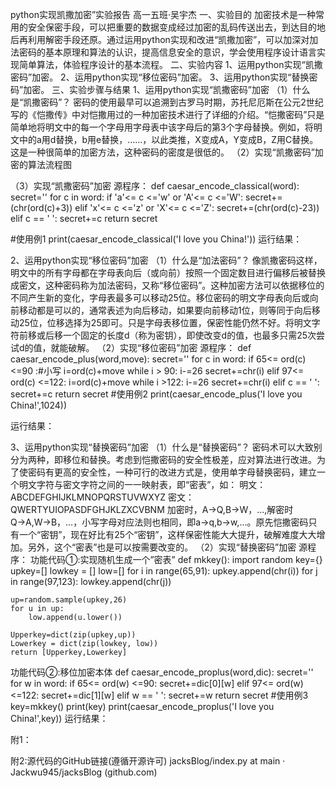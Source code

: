 python实现凯撒加密”实验报告
	高一五班·吴宇杰
    一、实验目的
    加密技术是一种常用的安全保密手段，可以把重要的数据变成经过加密的乱码传送出去，到达目的地后再利用解密手段还原。通过运用python实现和改进“凯撒加密”，可以加深对加法密码的基本原理和算法的认识，提高信息安全的意识，学会使用程序设计语言实现简单算法，体验程序设计的基本流程。
二、实验内容
1、运用python实现“凯撒密码”加密。
2、运用python实现“移位密码”加密。
3、运用python实现“替换密码”加密。
三、实验步骤与结果
1、运用python实现“凯撒密码”加密
（1）什么是“凯撒密码”？
密码的使用最早可以追溯到古罗马时期，苏托尼厄斯在公元2世纪写的《恺撒传》中对恺撒用过的一种加密技术进行了详细的介绍。“恺撒密码”只是简单地将明文中的每一个字母用字母表中该字母后的第3个字母替换。例如，将明文中的a用d替换，b用e替换，……，以此类推，X变成A，Y变成B，Z用C替换。这是一种很简单的加密方法，这种密码的密度是很低的。
（2）实现“凯撒密码”加密的算法流程图
 
（3）实现“凯撒密码”加密
源程序：
def caesar_encode_classical(word):
    secret=''
    for c in word:
        if 'a'<= c <='w' or 'A'<= c <='W':
            secret+=(chr(ord(c)+3))
        elif 'x'<= c <='z' or 'X'<= c <='Z':
            secret+=(chr(ord(c)-23))
        elif c == ' ':
            secret+=c
    return secret

#使用例1
print(caesar_encode_classical('I love you China!'))
运行结果：
	 
2、运用python实现“移位密码”加密
（1）什么是“加法密码”？
像凯撒密码这样，明文中的所有字母都在字母表向后（或向前）按照一个固定数目进行偏移后被替换成密文，这种密码称为加法密码，又称“移位密码”。这种加密方法可以依据移位的不同产生新的变化，字母表最多可以移动25位。移位密码的明文字母表向后或向前移动都是可以的，通常表述为向后移动，如果要向前移动1位，则等同于向后移动25位，位移选择为25即可。只是字母表移位置，保密性能仍然不好。将明文字符前移或后移一个固定的长度d（称为密钥），即使改变d的值，也最多只需25次尝试d的值，就能破解。
（2）实现“移位密码”加密
源程序：
def caesar_encode_plus(word,move):
    secret=''
    for c in word:
        if 65<= ord(c) <=90 :#小写
            i=ord(c)+move
            while i > 90:
                i-=26
            secret+=chr(i)
        elif 97<= ord(c) <=122:
            i=ord(c)+move
            while i >122:
                i-=26
            secret+=chr(i)
        elif c == ' ':
            secret+=c
    return secret
#使用例2
print(caesar_encode_plus('I love you China!',1024))


运行结果：
 
3、运用python实现“替换密码”加密
（1）什么是“替换密码”？
密码术可以大致别分为两种，即移位和替换。考虑到恺撒密码的安全性极差，应对算法进行改进。为了使密码有更高的安全性，一种可行的改进方式是，使用单字母替换密码，建立一个明文字符与密文字符之间的一一映射表，即“密表”，如：
明文：ABCDEFGHIJKLMNOPQRSTUVWXYZ
密文：QWERTYUIOPASDFGHJKLZXCVBNM
加密时，A→Q,B→W，…,解密时Q→A,W→B，…，小写字母对应法则也相同，即a→q,b→w,…。原先恺撒密码只有一个“密钥”，现在好比有25个“密钥”，这样保密性能大大提升，破解难度大大增加。另外，这个“密表”也是可以按需要改变的。
（2）实现“替换密码”加密
源程序：
功能代码①:实现随机生成一个”密表”
def mkkey():
    import random
    key={}
    upkey=[]
    lowkey = []
    low=[]
    for i in range(65,91):
        upkey.append(chr(i))
    for j in range(97,123):
        lowkey.append(chr(j))

    up=random.sample(upkey,26)
    for u in up:
        low.append(u.lower())

    Upperkey=dict(zip(upkey,up))
    Lowerkey = dict(zip(lowkey, low))
    return [Upperkey,Lowerkey]
功能代码②:移位加密本体
    def caesar_encode_proplus(word,dic):
    secret=''
    for w in word:
        if 65<= ord(w) <=90:
            secret+=dic[0][w]
        elif 97<= ord(w) <=122:
            secret+=dic[1][w]
        elif w == ' ':
            secret+=w
    return secret
#使用例3
key=mkkey()
print(key)
print(caesar_encode_proplus('I love you China!',key))
运行结果：
 
附1：
 


附2:源代码的GitHub链接(遵循开源许可)
jacksBlog/index.py at main · Jackwu945/jacksBlog (github.com)
